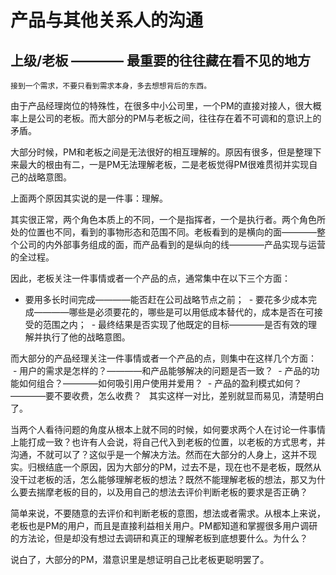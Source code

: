 # 产品与其他关系人的沟通

## 上级/老板 ———— 最重要的往往藏在看不见的地方

`接到一个需求，不要只看到需求本身，多去想想背后的东西。`

由于产品经理岗位的特殊性，在很多中小公司里，一个PM的直接对接人，很大概率上是公司的老板。而大部分的PM与老板之间，往往存在着不可调和的意识上的矛盾。

大部分时候，PM和老板之间是无法很好的相互理解的。原因有很多，但是整理下来最大的根由有二，一是PM无法理解老板，二是老板觉得PM很难贯彻并实现自己的战略意图。

上面两个原因其实说的是一件事：理解。

其实很正常，两个角色本质上的不同，一个是指挥者，一个是执行者。两个角色所处的位置也不同，看到的事物形态和范围不同。老板看到的是横向的面————整个公司的内外部事务组成的面，而产品看到的是纵向的线————产品实现与运营的全过程。

因此，老板关注一件事情或者一个产品的点，通常集中在以下三个方面：
  - 要用多长时间完成————能否赶在公司战略节点之前；
  - 要花多少成本完成————哪些是必须要花的，哪些是可以用低成本替代的，成本是否在可接受的范围之内；
  - 最终结果是否实现了他既定的目标————是否有效的理解并执行了他的战略意图。

而大部分的产品经理关注一件事情或者一个产品的点，则集中在这样几个方面：
  - 用户的需求是怎样的？————和产品能够解决的问题是否一致？
  - 产品的功能如何组合？————如何吸引用户使用并爱用？
  - 产品的盈利模式如何？————要不要收费，怎么收费？
  
其实这样一对比，差别就显而易见，清楚明白了。

当两个人看待问题的角度从根本上就不同的时候，如何要求两个人在讨论一件事情上能打成一致？也许有人会说，将自己代入到老板的位置，以老板的方式思考，并沟通，不就可以了？这似乎是一个解决方法。然而在大部分的人身上，这并不现实。归根结底一个原因，因为大部分的PM，过去不是，现在也不是老板，既然从没干过老板的活，怎么能够理解老板的想法？既然不能理解老板的想法，那又为什么要去揣摩老板的目的，以及用自己的想法去评价判断老板的要求是否正确？

简单来说，不要随意的去评价和判断老板的意图，想法或者需求。从根本上来说，老板也是PM的用户，而且是直接利益相关用户。PM都知道和掌握很多用户调研的方法论，但是却没有想过去调研和真正的理解老板到底想要什么。为什么？

说白了，大部分的PM，潜意识里是想证明自己比老板更聪明罢了。
